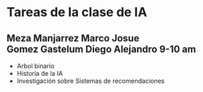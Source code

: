 <h1> Tareas de la clase de IA </h1>
<h2>Meza Manjarrez Marco Josue <br>
Gomez Gastelum Diego Alejandro
    9-10 am</h2>

- Arbol binario
- Historia de la IA
- Investigación sobre Sistemas de recomendaciones
